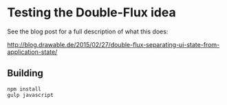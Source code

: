 # Testing the Double-Flux idea

See the blog post for a full description of what this does:

http://blog.drawable.de/2015/02/27/double-flux-separating-ui-state-from-application-state/

## Building

    npm install
    gulp javascript


